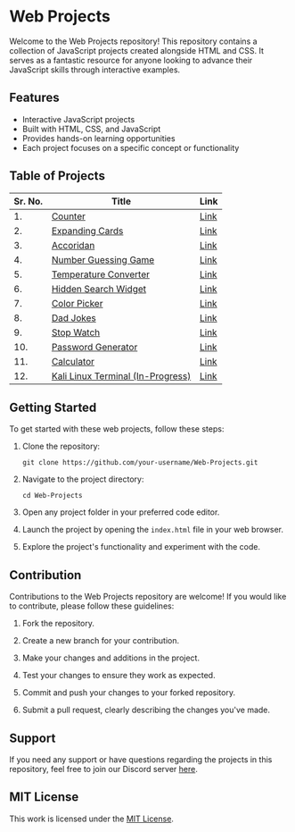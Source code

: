 # Web Projects

Welcome to the Web Projects repository! This repository contains a collection of JavaScript projects created alongside HTML and CSS. It serves as a fantastic resource for anyone looking to advance their JavaScript skills through interactive examples.

## Features

- Interactive JavaScript projects
- Built with HTML, CSS, and JavaScript
- Provides hands-on learning opportunities
- Each project focuses on a specific concept or functionality

## Table of Projects

| Sr. No. | Title | Link |
| ------------- | ------------- | ------------- |
| 1. | [Counter](./Counter/index.html "Counter") | [Link](https://alkaison.github.io/Web-Projects/Counter/index.html "Counter") |
| 2. | [Expanding Cards](./Expanding%20Cards/index.html "Expanding Cards") | [Link](https://alkaison.github.io/Web-Projects/Expanding%20Cards/index.html "Expanding Cards") |
| 3. | [Accoridan](./Accoridan/index.html "Accoridan") | [Link](https://alkaison.github.io/Web-Projects/Accoridan/index.html "Accoridan") |
| 4. | [Number Guessing Game](./Number%20Guessing%20Game/index.html "Number Guessing Game") | [Link](https://alkaison.github.io/Web-Projects/Number%20Guessing%20Game/index.html "Number Guessing Game") |
| 5. | [Temperature Converter](./Temperature%20Converter/index.html "Temperature Converter") | [Link](https://alkaison.github.io/Web-Projects/Temperature%20Converter/index.html "Temperature Converter") |
| 6. | [Hidden Search Widget](./Hidden%20Search%20Widget/index.html "Hidden Search Widget") | [Link](https://alkaison.github.io/Web-Projects/Hidden%20Search%20Widget/index.html "Hidden Search Widget") |
| 7. | [Color Picker](./Color%20Picker/index.html "Color Picker") | [Link](https://alkaison.github.io/Web-Projects/Color%20Picker/index.html) |
| 8. | [Dad Jokes](./Dad%20Jokes/index.html "Dad Jokes") | [Link](https://alkaison.github.io/Web-Projects/Dad%20Jokes/index.html) |
| 9. | [Stop Watch](./Stop%20Watch/index.html "Stop Watch") | [Link](https://alkaison.github.io/Web-Projects/Stop%20Watch/index.html) |
| 10. | [Password Generator](./Password%20Generator/index.html "Password Generator") | [Link](https://alkaison.github.io/Web-Projects/Password%20Generator/index.html "Password Generator") |
| 11. | [Calculator](./Calculator/index.html) | [Link](https://alkaison.github.io/Web-Projects/Calculator/index.html "Calculator") |
| 12. | [Kali Linux Terminal (In-Progress)](#) | [Link](#) |

## Getting Started

To get started with these web projects, follow these steps:

1. Clone the repository:

   ```shell
   git clone https://github.com/your-username/Web-Projects.git
   ```

2. Navigate to the project directory:

   ```shell
   cd Web-Projects
   ```

3. Open any project folder in your preferred code editor.

4. Launch the project by opening the `index.html` file in your web browser.

5. Explore the project's functionality and experiment with the code.

## Contribution

Contributions to the Web Projects repository are welcome! If you would like to contribute, please follow these guidelines:

1. Fork the repository.

2. Create a new branch for your contribution.

3. Make your changes and additions in the project.

4. Test your changes to ensure they work as expected.

5. Commit and push your changes to your forked repository.

6. Submit a pull request, clearly describing the changes you've made.


## Support

If you need any support or have questions regarding the projects in this repository, feel free to join our Discord server [here](https://discord.gg/dF4PHpA "Byte Hub Discord").

## MIT License

This work is licensed under the [MIT License](LICENSE.md "MIT License").

